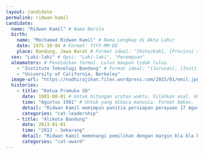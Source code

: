 ```yaml
---
layout: candidate
permalink: ridwan-kamil
candidate:
  name: "Ridwan Kamil" # Nama Berita
  birth:
    name: "Mochamad Ridwan Kamil" # Nama Lengkap di Akta Lahir
    date: 1971-10-94 # Format: YYYY-MM-DD
    place: Bandung, Jawa Barat # Format ideal: "[Kota/Kab], [Provinsi saat ini], [Negara kalau bukan Indonesia]"
  sex: "Laki-laki" # Opsi: "Laki-laki", "Perempuan"
  almamaters: # Pendidikan formal. Lulus maupun tidak lulus.
    - "Institute Teknologi Bandung" # Format ideal: "[Jurusan], [Institusi] ([Tahun Masuk]-[Tahun Lulus/DO])<sup><a href='rapat/[url.html]#[perubahaan-ke]>[nama sumber]</a></sup>"
    - "University of California, Berkeley" 
  image-url: "https://nadhirajihan.files.wordpress.com/2015/01/emil.jpeg" # Format "asset/images/candidate/[permalink][ekstensi-file-gambar]"
  histories:
    - title: "Ketua Pramuka SD"
      date: 1981-08-01 # Untuk hitungan urutan waktu. Silahkan asal. Untuk rentang, ambil waktu mulai, bukan selesai. Format: YYYY-MM-DD 
      time: "Agustus 1981" # Untuk yang dibaca manusia. Format bebas. 
      detail: "Ridwan Kamil memimpin panitia persiapan perayaan 17 Agustus di SD. Seluruh panitia adalah anak-anak SD.<sup><a href='/rapat/2017-10-21-FIBUI.html#1210'>Majalan Tempo</a></sup>" # Format bebas. Sumber wajib. Format sumber: <sup><a href='rapat/[url.html]#[perubahaan-ke]>[nama sumber]</a></sup>'  
      categories: "cat-leadership"
    - title: "Alikota Bandung"
      date: 2013-01-01
      time: "2013 - Sekarang"
      detail: "Ridwan Kamil memenangi pemilihan dengan margin bla bla bla.<sup><a href='/rapat/2017-10-21-FIBUI.html#0005'>Jabarprov.go.id</a></sup>"
      categories: "cat-award"
---
```

